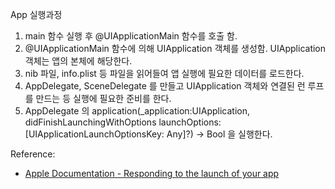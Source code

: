 App 실행과정

1.	main 함수 실행 후 @UIApplicationMain 함수를 호출 함.
2.	@UIApplicationMain 함수에 의해 UIApplication 객체를 생성함. UIApplication 객체는 앱의 본체에 해당한다.
3.	nib 파일, info.plist 등 파일을 읽어들여 앱 실행에 필요한 데이터를 로드한다.
4.	AppDelegate, SceneDelegate 를 만들고 UIApplication 객체와 연결된 런 루프를 만드는 등 실행에 필요한 준비를 한다.
5.	AppDelegate 의 application(_application:UIApplication, didFinishLaunchingWithOptions launchOptions: [UIApplicationLaunchOptionsKey: Any]?) -> Bool 을 실행한다.

Reference: 
* [Apple Documentation - Responding to the launch of your app](https://developer.apple.com/documentation/uikit/app_and_environment/responding_to_the_launch_of_your_app)